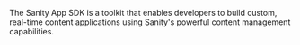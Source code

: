 The Sanity App SDK is a toolkit that enables developers to build custom, real-time content applications using Sanity's powerful content management capabilities.
